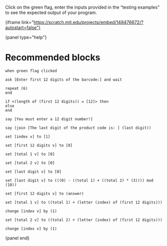 Click on the green flag, enter the inputs provided in the “testing examples” to
see the expected output of your program.

{iframe link="https://scratch.mit.edu/projects/embed/148476672/?autostart=false"}

{panel type="help"}

# Recommended blocks

```scratch:split:random
when green flag clicked

ask [Enter first 12 digits of the barcode:] and wait
```

```scratch:split:random
repeat (6)
end

if <(length of (first 12 digits)) = [12]> then
else
end
```

```scratch:split:random
say [You must enter a 12 digit number!]

say (join [The last digit of the product code is: ] (last digit))
```

```scratch:split:random
set [index v] to [1]

set [first 12 digits v] to [0]

set [total 1 v] to [0]

set [total 2 v] to [0]

set [last digit v] to [0]

set [last digit v] to (((0) - ((total 1) + ((total 2) * (3)))) mod (10))

set [first 12 digits v] to (answer)

set [total 1 v] to ((total 1) + (letter (index) of (first 12 digits)))

change [index v] by (1)

set [total 2 v] to ((total 2) + (letter (index) of (first 12 digits)))

change [index v] by (1)
```

{panel end}
